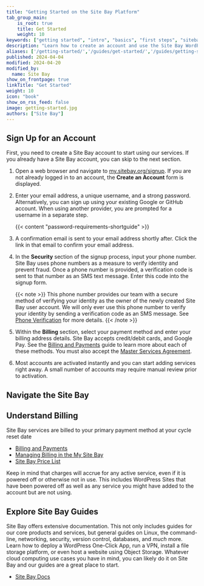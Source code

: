 ```yaml
---
title: "Getting Started on the Site Bay Platform"
tab_group_main:
    is_root: true
    title: Get Started
    weight: 10
keywords: ["getting started", "intro", "basics", "first steps", "sitebay platform"]
description: "Learn how to create an account and use the Site Bay WordPress Hosting Platform."
aliases: ['/getting-started/','/guides/get-started/','/guides/getting-started-with-sitebay/','/products/platform/accounts/get-started/','/guides/getting-started/','/guides/platform/get-started/']
published: 2024-04-04
modified: 2024-04-20
modified_by:
  name: Site Bay
show_on_frontpage: true
linkTitle: "Get Started"
weight: 10
icon: "book"
show_on_rss_feed: false
image: getting-started.jpg
authors: ["Site Bay"]
---
```


## Sign Up for an Account

First, you need to create a Site Bay account to start using our services. If you already have a Site Bay account, you can skip to the next section.

1.  Open a web browser and navigate to [my.sitebay.org/signup](https://my.sitebay.org/signup). If you are not already logged in to an account, the **Create an Account** form is displayed.

1.  Enter your email address, a unique username, and a strong password. Alternatively, you can sign up using your existing Google or GitHub account. When using another provider, you are prompted for a username in a separate step.

    {{< content "password-requirements-shortguide" >}}

1.  A confirmation email is sent to your email address shortly after. Click the link in that email to confirm your email address.

1.  In the **Security** section of the signup process, input your phone number. Site Bay uses phone numbers as a measure to verify identity and prevent fraud. Once a phone number is provided, a verification code is sent to that number as an SMS text message. Enter this code into the signup form.

    {{< note >}}
    This phone number provides our team with a secure method of verifying your identity as the owner of the newly created Site Bay user account. We will only ever use this phone number to verify your identity by sending a verification code as an SMS message. See [Phone Verification](/docs/products/platform/accounts/guides/user-security-controls/#phone-verification) for more details.
    {{< /note >}}

1.  Within the **Billing** section, select your payment method and enter your billing address details. Site Bay accepts credit/debit cards, and Google Pay. See the [Billing and Payments](/docs/products/platform/billing/#payments) guide to learn more about each of these methods. You must also accept the [Master Services Agreement](https://www.sitebay.org/legal/).

1.  Most accounts are activated instantly and you can start adding services right away. A small number of accounts may require manual review prior to activation.



## Navigate the Site Bay



## Understand Billing

Site Bay services are billed to your primary payment method at your cycle reset date

- [Billing and Payments](/docs/products/platform/billing/)
- [Managing Billing in the My Site Bay](/docs/products/platform/billing/guides/)
- [Site Bay Price List](https://www.sitebay.org/pricing/)

Keep in mind that charges will accrue for any active service, even if it is powered off or otherwise not in use. This includes WordPress Sites that have been powered off as well as any service you might have added to the account but are not using.

## Explore Site Bay Guides

Site Bay offers extensive documentation. This not only includes guides for our core products and services, but general guides on Linux, the command-line, networking, security, version control, databases, and *much* more. Learn how to deploy a WordPress One-Click App, run a VPN, install a file storage platform, or even host a website using Object Storage. Whatever cloud computing use cases you have in mind, you can likely do it on Site Bay and our guides are a great place to start.

- [Site Bay Docs](/docs/)